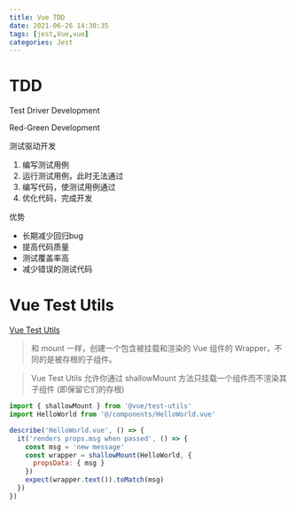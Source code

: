 ```yaml
---
title: Vue TDD
date: 2021-06-26 14:30:35
tags: [jest,Vue,vue]
categories: Jest
---
```


# TDD

Test Driver Development 

Red-Green Development

测试驱动开发

1. 编写测试用例
2. 运行测试用例，此时无法通过
3. 编写代码，使测试用例通过
4. 优化代码，完成开发

优势

- 长期减少回归bug
- 提高代码质量
- 测试覆盖率高
- 减少错误的测试代码

# Vue Test Utils

[Vue Test Utils](https://vue-test-utils.vuejs.org/zh/)

> 和 mount 一样，创建一个包含被挂载和渲染的 Vue 组件的 Wrapper，不同的是被存根的子组件。

> Vue Test Utils 允许你通过 shallowMount 方法只挂载一个组件而不渲染其子组件 (即保留它们的存根)

```js
import { shallowMount } from '@vue/test-utils'
import HelloWorld from '@/components/HelloWorld.vue'

describe('HelloWorld.vue', () => {
  it('renders props.msg when passed', () => {
    const msg = 'new message'
    const wrapper = shallowMount(HelloWorld, {
      propsData: { msg }
    })
    expect(wrapper.text()).toMatch(msg)
  })
})
```

